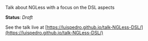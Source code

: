 Talk about NGLess with a focus on the DSL aspects

**Status**: _Draft_

See the talk live at
[https://luispedro.github.io/talk-NGLess-DSL/](https://luispedro.github.io/talk-NGLess-DSL/)

